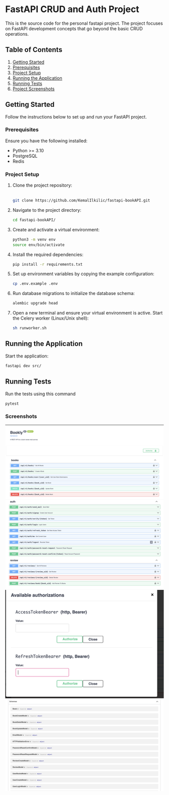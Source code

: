 # FastAPI CRUD and Auth Project

This is the source code for the personal fastapi project. The project focuses on FastAPI development concepts that go beyond the basic CRUD operations.

## Table of Contents

1. [Getting Started](#getting-started)
2. [Prerequisites](#prerequisites)
3. [Project Setup](#project-setup)
4. [Running the Application](#running-the-application)
5. [Running Tests](#running-tests)
6. [Project Screenshots](#screenshots)

## Getting Started
Follow the instructions below to set up and run your FastAPI project.

### Prerequisites
Ensure you have the following installed:

- Python >= 3.10
- PostgreSQL
- Redis

### Project Setup
1. Clone the project repository:
    ```bash
    
    git clone https://github.com/KemalIlkilic/fastapi-bookAPI.git
    ```
   
2. Navigate to the project directory:
    ```bash
    cd fastapi-bookAPI/
    ```

3. Create and activate a virtual environment:
    ```bash
    python3 -m venv env
    source env/bin/activate
    ```

4. Install the required dependencies:
    ```bash
    pip install -r requirements.txt
    ```

5. Set up environment variables by copying the example configuration:
    ```bash
    cp .env.example .env
    ```

6. Run database migrations to initialize the database schema:
    ```bash
    alembic upgrade head
    ```

7. Open a new terminal and ensure your virtual environment is active. Start the Celery worker (Linux/Unix shell):
    ```bash
    sh runworker.sh
    ```

## Running the Application
Start the application:

```bash
fastapi dev src/
``` 

## Running Tests
Run the tests using this command
```bash
pytest
```

### Screenshots
![API Screenshot](images/api-1.png)
![API Screenshot](images/api-2.png)
![Bearer Screenshot](images/auth.png)
![Schemas Screenshot](images/schemas.png)